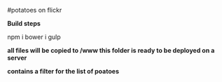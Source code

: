 #potatoes on flickr

**Build steps**

npm i
bower i
gulp

**all files will be copied to /www this folder is ready to be deployed on a server**

**contains a filter for the list of poatoes**